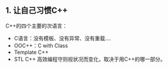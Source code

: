 
## 1. 让自己习惯C++
C++的四个主要的次语言：
- C语言：没有模板、没有异常、没有重载....
- OOC++：C with Class
- Template C++
- STL
C++ 高效编程守则视状况而变化，取决于用C++的哪一部分。



